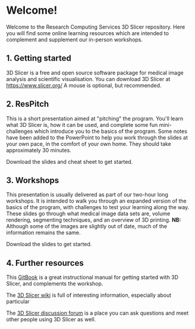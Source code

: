 # Welcome!

Welcome to the Research Computing Services 3D Slicer repository. Here you will find some online learning resources which are intended to complement and supplement our in-person workshops. 

## 1. Getting started

3D Slicer is a free and open source software package for medical image analysis and scientific visualisation. You can download 3D Slicer at https://www.slicer.org/ A mouse is optional, but recommended.

## 2. ResPitch

This is a short presentation aimed at "pitching" the program. You'll learn what 3D Slicer is, how it can be used, and complete some fun mini-challenges which introduce you to the basics of the program. Some notes have been added to the PowerPoint to help you work through the slides at your own pace, in the comfort of your own home. They should take approximately 30 minutes. 

Download the slides and cheat sheet to get started.

## 3. Workshops

This presentation is usually delivered as part of our two-hour long workshops. It is intended to walk you through an expanded version of the basics of the program, with challenges to test your learning along the way. These slides go through what medical image data sets are, volume rendering, segmenting techniques, and an overview of 3D printing. **NB:** Although some of the images are slightly out of date, much of the information remains the same.

Download the slides to get started.

## 4. Further resources

This [GitBook](https://lassoan.gitbooks.io/test-book/content/) is a great instructional manual for getting started with 3D Slicer, and complements the workshop.

The [3D Slicer wiki](https://www.slicer.org/wiki/Main_Page) is full of interesting information, especially about particular 

The [3D Slicer discussion forum](https://discourse.slicer.org/) is a place you can ask questions and meet other people using 3D Slicer as well.
